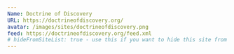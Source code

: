 ```yaml
---
Name: Doctrine of Discovery
URL: https://doctrineofdiscovery.org/
avatar: /images/sites/doctrineofdiscovery.png
feed: https://doctrineofdiscovery.org/feed.xml
# hideFromSiteList: true - use this if you want to hide this site from the list of sites on this page: https://eleventy-m10y.lkmt.us/sites/
---
```

